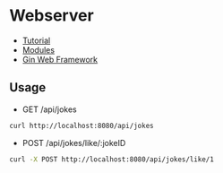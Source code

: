 # Webserver

- [Tutorial](https://www.freecodecamp.org/news/how-to-build-a-web-app-with-go-gin-and-react-cffdc473576/)
- [Modules](https://blog.golang.org/using-go-modules)
- [Gin Web Framework](https://github.com/gin-gonic/gin)

## Usage

- GET    /api/jokes
```bash
curl http://localhost:8080/api/jokes
```

- POST   /api/jokes/like/:jokeID
```bash
curl -X POST http://localhost:8080/api/jokes/like/1
```